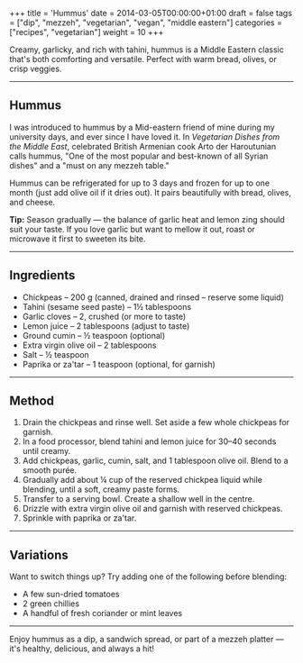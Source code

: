 +++
title = 'Hummus'
date = 2014-03-05T00:00:00+01:00
draft = false
tags = ["dip", "mezzeh", "vegetarian", "vegan", "middle eastern"]
categories = ["recipes", "vegetarian"]
weight = 10
+++

Creamy, garlicky, and rich with tahini, hummus is a Middle Eastern classic that's both comforting and versatile. Perfect with warm bread, olives, or crisp veggies.

---

## Hummus

I was introduced to hummus by a Mid-eastern friend of mine during my university days, and ever since I have loved it. In *Vegetarian Dishes from the Middle East*, celebrated British Armenian cook Arto der Haroutunian calls hummus, "One of the most popular and best-known of all Syrian dishes" and a "must on any mezzeh table."

Hummus can be refrigerated for up to 3 days and frozen for up to one month (just add olive oil if it dries out). It pairs beautifully with bread, olives, and cheese.

**Tip:** Season gradually — the balance of garlic heat and lemon zing should suit your taste. If you love garlic but want to mellow it out, roast or microwave it first to sweeten its bite.

---

## Ingredients

- Chickpeas – 200 g (canned, drained and rinsed – reserve some liquid)  
- Tahini (sesame seed paste) – 1½ tablespoons  
- Garlic cloves – 2, crushed (or more to taste)  
- Lemon juice – 2 tablespoons (adjust to taste)  
- Ground cumin – ½ teaspoon (optional)  
- Extra virgin olive oil – 2 tablespoons  
- Salt – ½ teaspoon  
- Paprika or za'tar – 1 teaspoon (optional, for garnish)  

---

## Method

1. Drain the chickpeas and rinse well. Set aside a few whole chickpeas for garnish.  
2. In a food processor, blend tahini and lemon juice for 30–40 seconds until creamy.  
3. Add chickpeas, garlic, cumin, salt, and 1 tablespoon olive oil. Blend to a smooth purée.  
4. Gradually add about ¼ cup of the reserved chickpea liquid while blending, until a soft, creamy paste forms.  
5. Transfer to a serving bowl. Create a shallow well in the centre.  
6. Drizzle with extra virgin olive oil and garnish with reserved chickpeas.  
7. Sprinkle with paprika or za'tar.

---

## Variations

Want to switch things up? Try adding one of the following before blending:
- A few sun-dried tomatoes  
- 2 green chillies  
- A handful of fresh coriander or mint leaves  

---

Enjoy hummus as a dip, a sandwich spread, or part of a mezzeh platter — it's healthy, delicious, and always a hit!